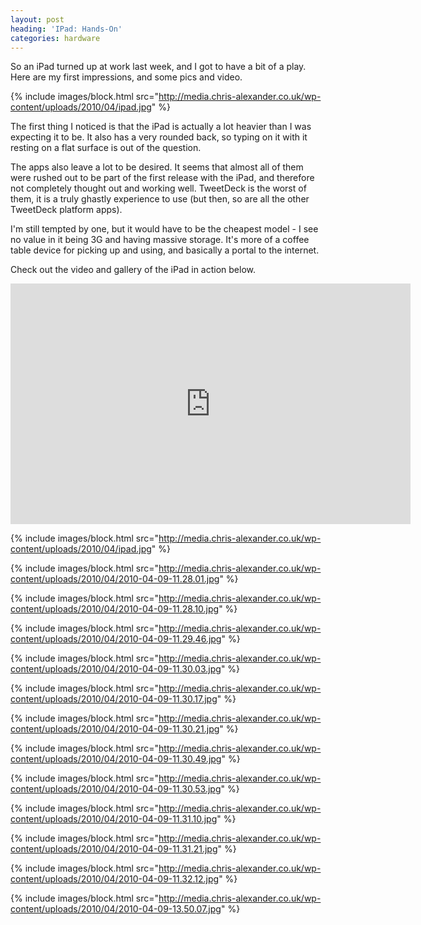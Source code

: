 ```yaml
---
layout: post
heading: 'IPad: Hands-On'
categories: hardware
---
```


So an iPad turned up at work last week, and I got to have a bit of a play. Here are my first impressions, and some pics and video.

{% include images/block.html src="http://media.chris-alexander.co.uk/wp-content/uploads/2010/04/ipad.jpg" %}

The first thing I noticed is that the iPad is actually a lot heavier than I was expecting it to be. It also has a very rounded back, so typing on it with it resting on a flat surface is out of the question.

The apps also leave a lot to be desired. It seems that almost all of them were rushed out to be part of the first release with the iPad, and therefore not completely thought out and working well. TweetDeck is the worst of them, it is a truly ghastly experience to use (but then, so are all the other TweetDeck platform apps).

I'm still tempted by one, but it would have to be the cheapest model - I see no value in it being 3G and having massive storage. It's more of a coffee table device for picking up and using, and basically a portal to the internet.

Check out the video and gallery of the iPad in action below.

<span class="youtube"><iframe title="YouTube video player" class="youtube-player" type="text/html" width="640" height="385" src="http://www.youtube.com/embed/9dQYzyfhDso?wmode=transparent&amp;fs=1&amp;hl=en&amp;modestbranding=1&amp;iv_load_policy=3&amp;showsearch=0&amp;rel=0&amp;theme=dark&amp;hd=1" frameborder="0" allowfullscreen=""></iframe></span>

{% include images/block.html src="http://media.chris-alexander.co.uk/wp-content/uploads/2010/04/ipad.jpg" %}

{% include images/block.html src="http://media.chris-alexander.co.uk/wp-content/uploads/2010/04/2010-04-09-11.28.01.jpg" %}

{% include images/block.html src="http://media.chris-alexander.co.uk/wp-content/uploads/2010/04/2010-04-09-11.28.10.jpg" %}

{% include images/block.html src="http://media.chris-alexander.co.uk/wp-content/uploads/2010/04/2010-04-09-11.29.46.jpg" %}

{% include images/block.html src="http://media.chris-alexander.co.uk/wp-content/uploads/2010/04/2010-04-09-11.30.03.jpg" %}

{% include images/block.html src="http://media.chris-alexander.co.uk/wp-content/uploads/2010/04/2010-04-09-11.30.17.jpg" %}

{% include images/block.html src="http://media.chris-alexander.co.uk/wp-content/uploads/2010/04/2010-04-09-11.30.21.jpg" %}

{% include images/block.html src="http://media.chris-alexander.co.uk/wp-content/uploads/2010/04/2010-04-09-11.30.49.jpg" %}

{% include images/block.html src="http://media.chris-alexander.co.uk/wp-content/uploads/2010/04/2010-04-09-11.30.53.jpg" %}

{% include images/block.html src="http://media.chris-alexander.co.uk/wp-content/uploads/2010/04/2010-04-09-11.31.10.jpg" %}

{% include images/block.html src="http://media.chris-alexander.co.uk/wp-content/uploads/2010/04/2010-04-09-11.31.21.jpg" %}

{% include images/block.html src="http://media.chris-alexander.co.uk/wp-content/uploads/2010/04/2010-04-09-11.32.12.jpg" %}

{% include images/block.html src="http://media.chris-alexander.co.uk/wp-content/uploads/2010/04/2010-04-09-13.50.07.jpg" %}
